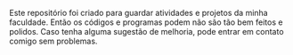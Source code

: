 Este repositório foi criado para guardar atividades e projetos da minha faculdade.
Então os códigos e programas podem não são tão bem feitos e polidos.
Caso tenha alguma sugestão de melhoria, pode entrar em contato comigo sem problemas.
